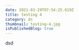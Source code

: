 ```yaml
---
date: 2021-03-29T07:54:25.619Z
title: testing 4
category: ds
thumbnail: testing-4.jpg
isPublishedBlog: true
---
```

dsd
